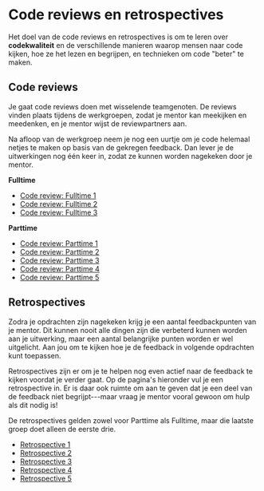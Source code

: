 # Code reviews en retrospectives

Het doel van de code reviews en retrospectives is om te leren over **codekwaliteit** en de verschillende manieren waarop mensen naar code kijken, hoe ze het lezen en begrijpen, en technieken om code "beter" te maken.

## Code reviews

Je gaat code reviews doen met wisselende teamgenoten. De reviews vinden plaats tijdens de werkgroepen, zodat je mentor kan meekijken en meedenken, en je mentor wijst de reviewpartners aan.

Na afloop van de werkgroep neem je nog een uurtje om je code helemaal netjes te maken op basis van de gekregen feedback. Dan lever je de uitwerkingen nog één keer in, zodat ze kunnen worden nagekeken door je mentor.

**Fulltime**

- [Code review: Fulltime 1](/modules/fulltime-1)
- [Code review: Fulltime 2](/modules/fulltime-2)
- [Code review: Fulltime 3](/modules/fulltime-3)

**Parttime**

- [Code review: Parttime 1](/modules/parttime-1)
- [Code review: Parttime 2](/modules/parttime-2)
- [Code review: Parttime 3](/modules/parttime-3)
- [Code review: Parttime 4](/modules/parttime-4)
- [Code review: Parttime 5](/modules/parttime-5)

## Retrospectives

Zodra je opdrachten zijn nagekeken krijg je een aantal feedbackpunten van je mentor. Dit kunnen nooit alle dingen zijn die verbeterd kunnen worden aan je uitwerking, maar een aantal belangrijke punten worden er wel uitgelicht. Aan jou om te kijken hoe je de feedback in volgende opdrachten kunt toepassen.

Retrospectives zijn er om je te helpen nog even actief naar de feedback te kijken voordat je verder gaat. Op de pagina's hieronder vul je een retrospective in. Er is daar ook ruimte om aan te geven dat je een deel van de feedback niet begrijpt---maar vraag je mentor vooral gewoon om hulp als dit nodig is!

De retrospectives gelden zowel voor Parttime als Fulltime, maar die laatste groep doet alleen de eerste drie.

- [Retrospective 1](/modules/retrospective-1)
- [Retrospective 2](/modules/retrospective-2)
- [Retrospective 3](/modules/retrospective-3)
- [Retrospective 4](/modules/retrospective-4)
- [Retrospective 5](/modules/retrospective-5)
